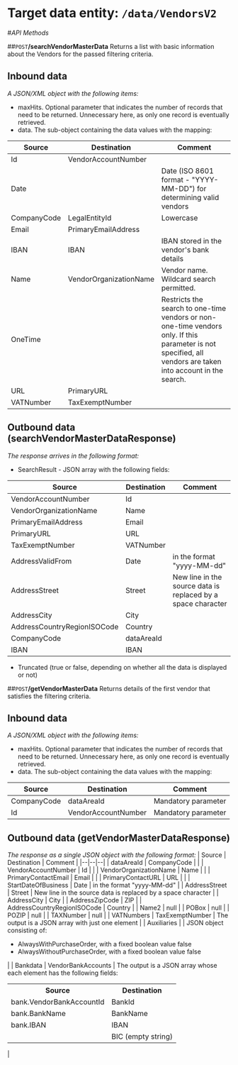 # Target data entity: `/data/VendorsV2`

#_API Methods_

##`POST`**/searchVendorMasterData**
Returns a list with basic information about the Vendors for the passed filtering criteria.

## Inbound data
_A JSON/XML object with the following items:_
- maxHits. Optional parameter that indicates the number of records that need to be returned. Unnecessary here, as only one record is eventually retrieved.
- data. The sub-object containing the data values with the mapping:

| Source | Destination | Comment |
|--|--|--|
| Id | VendorAccountNumber |  |
| Date |  | Date (ISO 8601 format - "YYYY-MM-DD") for determining valid vendors |
| CompanyCode | LegalEntityId | Lowercase | 
| Email | PrimaryEmailAddress |
| IBAN | IBAN | IBAN stored in the vendor's bank details |
| Name | VendorOrganizationName | Vendor name. Wildcard search permitted. |
| OneTime |  | Restricts the search to one-time vendors or non-one-time vendors only. If this parameter is not specified, all vendors are taken into account in the search. |
| URL | PrimaryURL |   |
| VATNumber | TaxExemptNumber |

## Outbound data (searchVendorMasterDataResponse)
_The response arrives in the following format:_
- SearchResult - JSON array with the following fields:

| Source | Destination | Comment |
|--|--|--|
| VendorAccountNumber | Id |
| VendorOrganizationName | Name |
| PrimaryEmailAddress | Email |               |
| PrimaryURL | URL | |
| TaxExemptNumber | VATNumber |  |
| AddressValidFrom | Date| in the format "yyyy-MM-dd" |
| AddressStreet| Street | New line in the source data is replaced by a space character |
| AddressCity | City |
| AddressCountryRegionISOCode | Country |
| CompanyCode | dataAreaId | |
| IBAN | IBAN |

- Truncated (true or false, depending on whether all the data is displayed or not)

##`POST`**/getVendorMasterData**
Returns details of the first vendor that satisfies the filtering criteria.
## Inbound data
_A JSON/XML object with the following items:_
- maxHits. Optional parameter that indicates the number of records that need to be returned. Unnecessary here, as only one record is eventually retrieved.
- data. The sub-object containing the data values with the mapping:

| Source | Destination | Comment |
|--|--|--|
| CompanyCode | dataAreaId | Mandatory parameter |
| Id | VendorAccountNumber | Mandatory parameter |

## Outbound data (getVendorMasterDataResponse)
_The response as a single JSON object with the following format:_
| Source | Destination | Comment |
|--|--|--|
| dataAreaId | CompanyCode | |
| VendorAccountNumber | Id | |
| VendorOrganizationName | Name | |
| PrimaryContactEmail | Email | |
| PrimaryContactURL | URL | |
| StartDateOfBusiness | Date | in the format "yyyy-MM-dd" |
| AddressStreet | Street | New line in the source data is replaced by a space character |
| AddressCity | City |
| AddressZipCode | ZIP |
| AddressCountryRegionISOCode | Country |
| Name2 | null |
| POBox | null |
| POZIP | null |
| TAXNumber | null |
| VATNumbers | TaxExemptNumber | The output is a JSON array with just one element |
| Auxiliaries |  | JSON object consisting of:<ul><li>AlwaysWithPurchaseOrder, with a fixed boolean value false</li><li>AlwaysWithoutPurchaseOrder, with a fixed boolean value false</li></ul> |
| Bankdata | VendorBankAccounts | The output is a JSON array whose each element has the following fields:<table><tr><th>Source</th><th>Destination</th></tr><tr><td>bank.VendorBankAccountId</td><td>BankId</td></tr><tr><td>bank.BankName</td><td>BankName</td></tr><tr><td>bank.IBAN</td><td>IBAN</td></tr><tr><td></td><td>BIC (empty string)</td></tr></table>|
